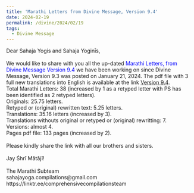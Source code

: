 ```yaml
---
title: 'Marathi Letters from Divine Message, Version 9.4'
date: 2024-02-19
permalink: /divine/2024/02/19
tags:
  - Divine Message
---
```


<p>
Dear Sahaja Yogis and Sahaja Yoginīs,<br>
<br>
We would like to share with you all the up-dated <font color="blue">Marathi Letters, from Divine Message Version 9.4</font> we have been working on since Divine Message, Version 9.3 was posted on January 21, 2024. The pdf file with 3 full new translations into English is available at the link <a href="https://bit.ly/Divine_Message_V_9_4">Version 9.4</a>.<br>
Total Marathi Letters: 38 (increased by 1 as a retyped letter with PS has been identified as 2 retyped letters).<br>
Originals: 25.75 letters.<br>
Retyped or (original) rewritten text: 5.25 letters.<br>
Translations: 35.16 letters (increased by 3).<br>
Translations withouts original or retyped or (original) rewritting: 7.<br>
Versions: almost 4.<br>
Pages pdf file: 133 pages (increased by 2).<br>
<br>
Please kindly share the link with all our brothers and sisters.<br>
<br>
Jay Śhrī Mātājī!<br>
<br>
The Marathi Subteam<br>
sahajayoga.compilations@gmail.com<br>
https://linktr.ee/comprehensivecompilationsteam<br>
</p>